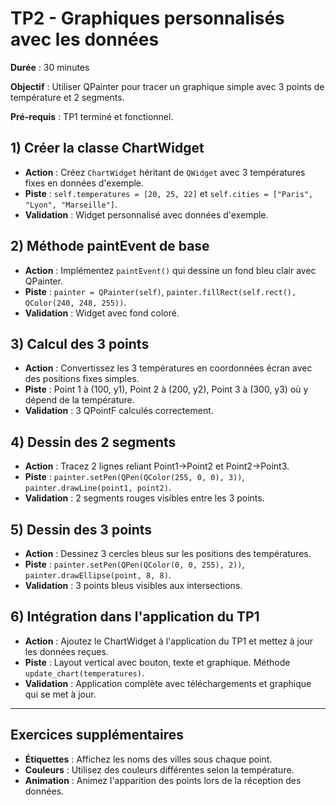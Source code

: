 # TP2 - Graphiques personnalisés avec les données

**Durée** : 30 minutes

**Objectif** : Utiliser QPainter pour tracer un graphique simple avec 3 points de température et 2 segments.

**Pré-requis** : TP1 terminé et fonctionnel.

## 1) Créer la classe ChartWidget

- **Action** : Créez `ChartWidget` héritant de `QWidget` avec 3 températures fixes en données d'exemple.
- **Piste** : `self.temperatures = [20, 25, 22]` et `self.cities = ["Paris", "Lyon", "Marseille"]`.
- **Validation** : Widget personnalisé avec données d'exemple.

## 2) Méthode paintEvent de base

- **Action** : Implémentez `paintEvent()` qui dessine un fond bleu clair avec QPainter.
- **Piste** : `painter = QPainter(self)`, `painter.fillRect(self.rect(), QColor(240, 248, 255))`.
- **Validation** : Widget avec fond coloré.

## 3) Calcul des 3 points

- **Action** : Convertissez les 3 températures en coordonnées écran avec des positions fixes simples.
- **Piste** : Point 1 à (100, y1), Point 2 à (200, y2), Point 3 à (300, y3) où y dépend de la température.
- **Validation** : 3 QPointF calculés correctement.

## 4) Dessin des 2 segments

- **Action** : Tracez 2 lignes reliant Point1→Point2 et Point2→Point3.
- **Piste** : `painter.setPen(QPen(QColor(255, 0, 0), 3))`, `painter.drawLine(point1, point2)`.
- **Validation** : 2 segments rouges visibles entre les 3 points.

## 5) Dessin des 3 points

- **Action** : Dessinez 3 cercles bleus sur les positions des températures.
- **Piste** : `painter.setPen(QPen(QColor(0, 0, 255), 2))`, `painter.drawEllipse(point, 8, 8)`.
- **Validation** : 3 points bleus visibles aux intersections.

## 6) Intégration dans l'application du TP1

- **Action** : Ajoutez le ChartWidget à l'application du TP1 et mettez à jour les données reçues.
- **Piste** : Layout vertical avec bouton, texte et graphique. Méthode `update_chart(temperatures)`.
- **Validation** : Application complète avec téléchargements et graphique qui se met à jour.

---

## Exercices supplémentaires

- **Étiquettes** : Affichez les noms des villes sous chaque point.
- **Couleurs** : Utilisez des couleurs différentes selon la température.
- **Animation** : Animez l'apparition des points lors de la réception des données.